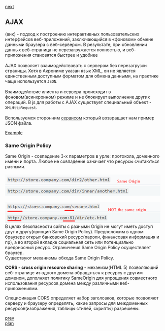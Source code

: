 <a href="05.md">next</a>

<h2>AJAX</h2>

<div>
(вик) - подход к построению интерактивных пользовательских интерфейсов веб-приложений,
заключающийся в «фоновом» обмене данными браузера с веб-сервером.
В результате, при обновлении данных веб-страница не перезагружается полностью,
и веб-приложения становятся быстрее и удобнее
</div>

<br/>

<div>
AJAX позволяет взаимодействовать с сервером без перезагрузки страницы.
Хотя в Акрониме указан язык XML, он не является единственным доступным форматом для обмена данными,
на практике чаще используется <code>JSON</code>.
</div>

<br/>

<div>
Взаимодействие клиента и сервера происходит в фоновом(асинхронном) режиме
и не блокирует выполнение других операций.
В js для работы с AJAX существует специальный объект - <code>XMLHttpRequest</code>.
</div>

<br/>

<div>
Вспользуемся сторонним <a href="https://jsonplaceholder.typicode.com/">сервисом</a>
который возвращает нам пример JSON файла.

<br/>

<a href="./media/app.html">Example</a>

</div>

<h3>Same Origin Policy</h3>

<div>
Same Origin - совпадение 3-х параметров в урле: протокола, доменного имени и порта.
Любое не совпадение означает что ресурсы считаються разными.
</div>

<br/>
<div>
<img src="./media/04-1.png">
</div>

<br/>
<div>
<img src="./media/04-2.png">
</div>

<div>
В целях безопасности сайты с разными Origin не могут иметь доступ друг к другу(принцип Same Origin Policy).
Предположим в одном браузере открыт банковский ресурс(пароли, финансовая информация и пр), а во второй
вкладке социальная сеть или потенциально вредоносный ресурс. Ограничения Same Origin Policy осуществляет
браузер.
</div>

<div>
Существуют механизмы обхода Same Origin Policy.

<strong>CORS - cross origin resource sharing</strong> - механизм(HTML 5) позволяющий
веб-странице из одного домена обращаться к ресурсу с другим доменом, дополняет политику SameOrigin для упрощения совместного
использования ресурсов домена между различными веб-приложениями.

Спецификация CORS определяет набор заголовков, которые позволяют серверу и браузеру определять,
какие запросы для междоменных ресурсов(изображения, таблицы стилей, скрипты) разрешены.
</div>

<a href="03.md">prev</a>
<br/>
<a href="00.md">plan</a>
